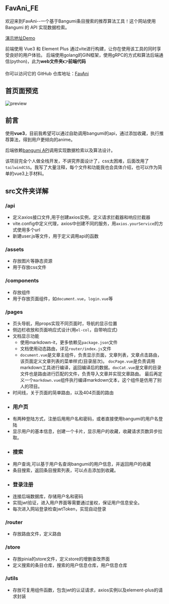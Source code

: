## FavAni_FE

<p> 欢迎来到FavAni--一个基于Bangumi条目搜索的推荐算法工具！这个网站使用 Bangumi 的 API 实现数据检索。</p>

<a href="http://fa.viogami.me/" rel="nofollow">演示地址Demo</a>

前端使用 Vue3 和 Element Plus 通过vite进行构建，让你在使用该工具的同时享受良好的用户体验。
后端使用golang的GIN框架，使用gRPC的方式和算法后端通信(python)，此为**web文件夹👉前端代码**

你可以访问它的 GitHub 仓库地址：<a href="https://github.com/viogami/FavAni" target="_blank">FavAni</a>

## 首页面预览

![preview](https://github.com/viogami/FavAni/raw/master/web/public/preview.png)

## 前言
使用**vue3**，目前我希望可以通过自助调用bangumi的api，通过添加收藏，执行推荐算法，得到用户更倾向的anime。

后端依赖[bangumi API][1]调用实现数据检索以及算法设计。

该项目完全个人做全栈开发，不讲究界面设计了，css太困难，后面改用了`tailwindCSS`。我写了大量注释，每个文件和功能我也会具体介绍，也可以作为简单的vue3上手材料。

## src文件夹详解
### /api
- 定义axios接口文件,用于创建axios实例，定义请求拦截器和响应拦截器
- vite.config中定义代理，axios中创建不同的服务，用`axios.yourService`的方式使用多个url
- 新建user.js等文件，用于定义调用api的函数

### /assets
- 存放图片等静态资源
- 用于存放css文件

### /components
- 存放组件
- 用于存放页面组件，如`document.vue`，`login.vue`等

### /pages
- 页头导航，用props实现不同页面时，导航的显示位置
- 侧边栏收放和页面响应式设计(用`el-col`，自带响应式)
- 文档显示功能
    - 使用markdown-it，更多依赖见`package.json`文件
    - 文档使用动态路由，详见`router/index.js`文件
    - `document.vue`是文章主组件，负责显示页面，文章列表，文章点击路由，该页面定义文章列表的菜单样式(目录层次)。
      `docPage.vue`是负责调用markdown工具进行编译，返回编译后的数据。`docCat.vue`是文章的目录文件也是路由进行匹配的文件，负责导入文章并实现文章路由。
      最后再定义一个`markdown.vue`组件执行编译markdown文本，这个组件是仿用了别人的项目。
- 时间线，关于页面的简单路由，以及404页面的路由
- ### 用户页
- 有两种登陆方式，注册后用用户名和密码，或者直接使用bangumi的用户名登陆
- 显示用户的基本信息，创建一个卡片，显示用户的收藏，收藏请求页数异步拉取。
- ### 搜索
- 用户查询,可以基于用户名查询bangumi的用户信息，并返回用户的收藏
- 条目搜索，返回条目搜索列表，可以点击添加到收藏。
- ### 登录注册
- 连接后端数据库，存储用户名和密码
- 实现jwt验证，进入用户界面等需要通过鉴权，保证用户信息安全。
- 每次进入网站登录检查jwtToken，实现自动登录


### /router
- 存放路由文件，定义路由

### /store
- 存放pinia的store文件，定义store的增删查改界面
- 定义搜索的条目仓库，搜索的用户信息仓库，用户信息仓库

### /utils
- 存放可复用组件函数，包含jwt的认证请求，axios实例以及element-plus的请求封装



[1]: https://bangumi.github.io/api/#/